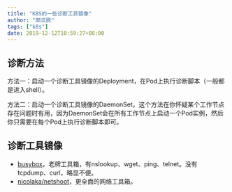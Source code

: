 ```yaml
---
title: "K8S的一些诊断工具镜像"
author: "颇忒脱"
tags: ["k8s"]
date: 2019-12-12T10:59:27+08:00
---
```


<!--more-->

## 诊断方法

方法一：启动一个诊断工具镜像的Deployment，在Pod上执行诊断脚本（一般都是进入shell）。

方法二：启动一个诊断工具镜像的DaemonSet，这个方法在你怀疑某个工作节点存在问题时有用，因为DaemonSet会在所有工作节点上启动一个Pod实例，然后你只需要在每个Pod上执行诊断脚本即可。

## 诊断工具镜像

* [busybox](https://hub.docker.com/_/busybox)，老牌工具箱，有nslookup、wget、ping、telnet。没有tcpdump、curl，略显不便。
* [nicolaka/netshoot](https://hub.docker.com/r/nicolaka/netshoot)，更全面的网络工具箱。

